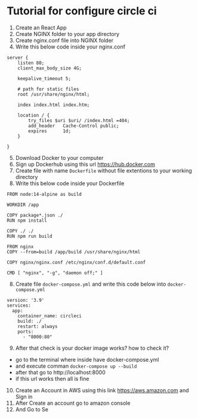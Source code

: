 # Tutorial for configure circle ci

1. Create an React App
2. Create NGINX folder to your app directory
3. Create nginx.conf file into NGINX folder
4. Write this below code inside your nginx.conf
```
server {
    listen 80;
    client_max_body_size 4G;

    keepalive_timeout 5;

    # path for static files
    root /usr/share/nginx/html;

    index index.html index.htm;

    location / {
        try_files $uri $uri/ /index.html =404;
        add_header   Cache-Control public;
        expires      1d;
    }

}
```
5. Download Docker to your computer
6. Sign up Dockerhub using this url https://hub.docker.com
7. Create file with name `Dockerfile` without file extentions to your working directory
8. Write this below code inside your Dockerfile
```
FROM node:14-alpine as build

WORKDIR /app

COPY package*.json ./
RUN npm install

COPY ./ ./
RUN npm run build

FROM nginx
COPY --from=build /app/build /usr/share/nginx/html

COPY nginx/nginx.conf /etc/nginx/conf.d/default.conf

CMD [ "nginx", "-g", "daemon off;" ]
```
8. Create file `docker-compose.yml` and write this code below into `docker-compose.yml`
```
version: '3.9'
services:
  app:
    container_name: circleci
    build: ./
    restart: always
    ports:
      - "8000:80"
```
9. After that check is your docker image works?
how to check it?
- go to the terminal where inside have docker-compose.yml
- and execute comman `docker-compose up --build`
- after that go to http://localhost:8000
- if this url works then all is fine

10. Create an Account in AWS using this link https://aws.amazon.com and Sign in
11. After Create an account go to amazon console
12. And Go to Se